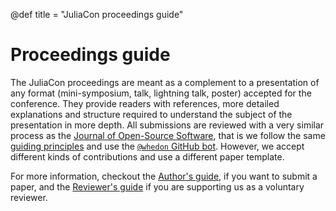 @def title = "JuliaCon proceedings guide"

# Proceedings guide

The JuliaCon proceedings are meant as a complement to a presentation of
any format (mini-symposium, talk, lightning talk, poster)
accepted for the conference. They provide readers with
references, more detailed explanations and structure required to
understand the subject of the presentation in more depth.
All submissions are reviewed with a very similar process as the [Journal of Open-Source Software](http://joss.theoj.org), that is we follow the same [guiding principles](https://joss.readthedocs.io/en/latest/reviewer_guidelines.html) and use the [`@whedon` GitHub bot](https://joss.readthedocs.io/en/latest/whedon.html). However, we accept different kinds of contributions and use a different paper template.

For more information, checkout the [Author's guide](author), if you want to submit a paper, and the [Reviewer's guide](reviewer) if you are supporting us as a voluntary reviewer.

